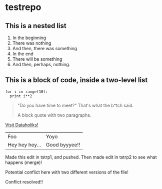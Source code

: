 # testrepo

## This is a nested list

1. In the beginning
  1. There was nothing
  2. And then, there was something
2. In the end
  1. There will be something
  2. And then, perhaps, nothing.

  ## This is a block of code, inside a two-level list

  ```
  for i in range(10):
    print i**2
  ```

> "Do you have time to meet?" That's what the b*tch said.
>
> A block quote with two paragraphs.

[Visit Dataholiks!](http://dataholiks.com)

<table>
    <tr>
        <td>Foo</td>
        <td>Yoyo</td>
    </tr>
    <tr>
        <td>Hey hey hey...</td>
        <td>Good byyyee!!</td>
    </tr>
</table>

Made this edit in tstrp1, and pushed. Then made edit in tstrp2 to see what happens (merge)!

Potential conflict here with two different versions of the file!

Conflict resolved!!
